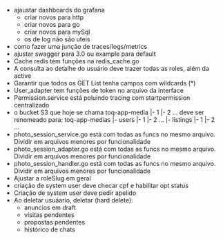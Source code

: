 - ajaustar dashboards do grafana
    - criar novos para http
    - criar novos para go
    - criar novos para mySql
    - os de log não são uteis
- como fazer uma junção de traces/logs/metrics
- ajustar swagger para 3.0 ou example para default
- Cache redis tem funções na redis_cache.go
- A consulta ao detalhe do usuário deve trazer todas as roles, além da active
- Garantir que todos os GET List tenha campos com wildcards (*)
- User_adapter tem funções de token no arquivo da interface
- Permission.service está poluindo tracing com startpermission centralizado
- o bucket S3 que hoje se chama
    toq-app-media
    |- 1
    |- 2
    ...
    deve ser renomeado para:
    toq-app-medias
    |- users
       |- 1
       |- 2
       ...
    |- listings
       |- 1
       |- 2
       ...
- photo_session_service.go está com todas as funcs no mesmo arquivo. Dividir em arquivos menores por funcionalidade
- photo_session_adapter.go está com todas as funcs no mesmo arquivo. Dividir em arquivos menores por funcionalidade
- photo_session_handler.go está com todas as funcs no mesmo arquivo. Dividir em arquivos menores por funcionalidade
- Ajustar a roleSlug em geral
- criação de system user deve checar cpf e habilitar opt status
- Criação de system user deve pedir apelido
- Ao deletar usuáario, deletar (hard delete):
    - anuncios em draft
    - visitas pendentes
    - propostas pendentes
    - histórico de chats